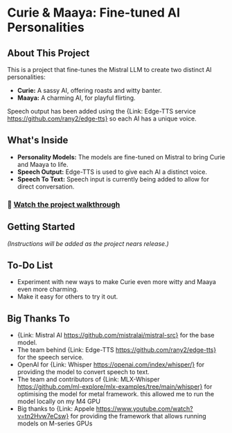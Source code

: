 # Curie & Maaya: Fine-tuned AI Personalities

## About This Project

This is a project that fine-tunes the Mistral LLM to create two distinct AI personalities:

*   **Curie:** A sassy AI, offering roasts and witty banter.
*   **Maaya:** A charming AI, for playful flirting.

Speech output has been added using the {Link: Edge-TTS service https://github.com/rany2/edge-tts} so each AI has a unique voice.

## What's Inside

*   **Personality Models:** The models are fine-tuned on Mistral to bring Curie and Maaya to life.
*   **Speech Output:** Edge-TTS is used to give each AI a distinct voice.
*   **Speech To Text:**  Speech input is currently being added to allow for direct conversation.

### 🎥 [Watch the project walkthrough](https://youtu.be/9FC9Twq6Dvw)

## Getting Started

*(Instructions will be added as the project nears release.)*

## To-Do List

*   Experiment with new ways to make Curie even more witty and Maaya even more charming.
*   Make it easy for others to try it out.

## Big Thanks To

*   {Link: Mistral AI https://github.com/mistralai/mistral-src} for the base model.
*   The team behind {Link: Edge-TTS https://github.com/rany2/edge-tts} for the speech service.
*   OpenAI for {Link: Whisper https://openai.com/index/whisper/} for providing the model to convert speech to text.
*   The team and contributors of {Link: MLX-Whisper https://github.com/ml-explore/mlx-examples/tree/main/whisper} for optimising the model for metal framework. this allowed me to run the model locally on my M4 GPU
*   Big thanks to {Link: Appele https://www.youtube.com/watch?v=tn2Hvw7eCsw} for providing the framework that allows running models on M-series GPUs
